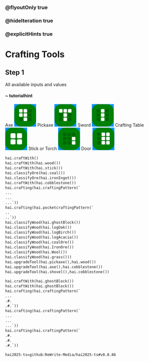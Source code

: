 ### @flyoutOnly true
### @hideIteration true
### @explicitHints true

# Crafting Tools

## Step 1
All available inputs and values

#### ~ tutorialhint 
Axe
![Craft Axe](https://raw.githubusercontent.com/ReWrite-Media/makecode/master/blocks/hai2025/img/axe_crafting.png "Craft Axe")
Pickaxe
![Craft Pickaxe](https://raw.githubusercontent.com/ReWrite-Media/makecode/master/blocks/hai2025/img/pickaxe_crafting.png "Craft Pickaxe")
Sword
![Craft Sword](https://raw.githubusercontent.com/ReWrite-Media/makecode/master/blocks/hai2025/img/sword_crafting.png "Craft Sword")
Crafting Table
![Craft Crafting Table](https://raw.githubusercontent.com/ReWrite-Media/makecode/master/blocks/hai2025/img/bench_crafting.png "Craft Crafting Table")
Stick or Torch
![Craft Stick](https://raw.githubusercontent.com/ReWrite-Media/makecode/master/blocks/hai2025/img/stick_crafting.png "Craft Stick")
Door
![Craft Door](https://raw.githubusercontent.com/ReWrite-Media/makecode/master/blocks/hai2025/img/door_crafting.png "Craft Door")


```ghost
hai.craftWith()
hai.craftWith(hai.wood())
hai.craftWith(hai.stick())
hai.classifyOre(hai.coal())
hai.classifyOre(hai.ironIngot())
hai.craftWith(hai.cobblestone())
hai.crafting(hai.craftingPattern(`
...
...
...`))
hai.crafting(hai.pocketcraftingPattern(`
..
..`))
hai.classifyWood(hai.ghostBlock())
hai.classifyWood(hai.logOak())
hai.classifyWood(hai.logBirch())
hai.classifyWood(hai.logAcacia())
hai.classifyWood(hai.coalOre())
hai.classifyWood(hai.IronOre())
hai.classifyWood(hai.Wool())
hai.classifyWood(hai.grass()))
hai.upgradeTool(hai.pickaxe(),hai.wood())
hai.upgradeTool(hai.axe(),hai.cobblestone())
hai.upgradeTool(hai.shovel(),hai.cobblestone())
```

```template
hai.craftWith(hai.ghostBlock())
hai.craftWith(hai.ghostBlock())
hai.crafting(hai.craftingPattern(`
...
.#.
.#.`))
hai.crafting(hai.craftingPattern(`
...
...
...`))
hai.crafting(hai.craftingPattern(`
.#.
.#.
.#.`))
```




```package
hai2025-ts=github:ReWrite-Media/hai2025-ts#v0.0.86
```
